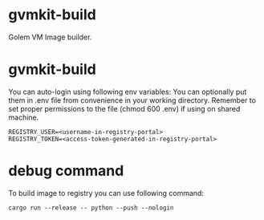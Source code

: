 # gvmkit-build

Golem VM Image builder.

# gvmkit-build

You can auto-login using following env variables:
You can optionally put them in .env file from convenience in your working directory.
Remember to set proper permissions to the file (chmod 600 .env) if using on shared machine.

```
REGISTRY_USER=<username-in-registry-portal>
REGISTRY_TOKEN=<access-token-generated-in-registry-portal>
```

# debug command

To build image to registry you can use following command:
```
cargo run --release -- python --push --nologin
```
